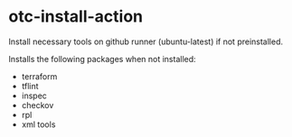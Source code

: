 # otc-install-action

Install necessary tools on github runner (ubuntu-latest) if not preinstalled.

Installs the following packages when not installed:

-   terraform
-   tflint
-   inspec
-   checkov
-   rpl
-   xml tools
